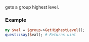 gets a group highest level.
### Example

```perl
my $val = $group->GetHighestLevel();
quest::say($val); # Returns uint
```